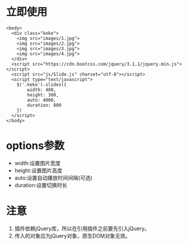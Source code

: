 # 立即使用
```
<body>
  <div class="keke">
    <img src="images/1.jpg">
    <img src="images/2.jpg">
    <img src="images/3.jpg">
    <img src="images/4.jpg">
  </div>
  <script src="https://cdn.bootcss.com/jquery/3.1.1/jquery.min.js"></script>
  <script src="js/Slide.js" charset="utf-8"></script>
  <script type="text/javascript">
    $('.keke').slides({
        width: 480,
        height: 360,
        auto: 4000,
        duration: 800
    })
  </script>
</body>
```
# options参数
- width:设置图片宽度
- height:设置图片高度
- auto:设置自动播放时间间隔(可选)
- duration:设置切换时长

# 注意
1. 插件依赖jQuery库，所以在引用插件之前要先引入jQuery。
2. 传入的对象应为jQuery对象，原生DOM对象无效。
